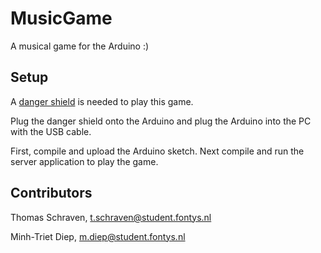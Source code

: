 MusicGame
=========
A musical game for the Arduino :)

Setup
-----
A [danger shield](https://www.sparkfun.com/products/11649) is needed 
to play this game.

Plug the danger shield onto the Arduino and plug the Arduino into the 
PC with the USB cable.

First, compile and upload the Arduino sketch. Next 
compile and run the server application to play the game.

Contributors
------------
Thomas Schraven, [t.schraven@student.fontys.nl](t.schraven@student.fontys.nl)

Minh-Triet Diep, [m.diep@student.fontys.nl](m.diep@student.fontys.nl)